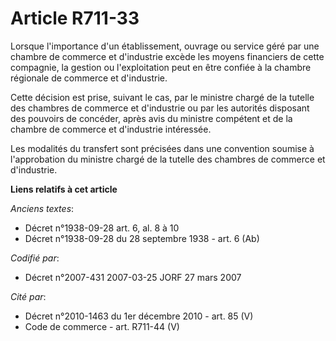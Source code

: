 # Article R711-33

Lorsque l'importance d'un établissement, ouvrage ou service géré par une chambre de commerce et d'industrie excède les moyens
financiers de cette compagnie, la gestion ou l'exploitation peut en être confiée à la chambre régionale de commerce et
d'industrie.

Cette décision est prise, suivant le cas, par le ministre chargé de la tutelle des chambres de commerce et d'industrie ou par
les autorités disposant des pouvoirs de concéder, après avis du ministre compétent et de la chambre de commerce et
d'industrie intéressée.

Les modalités du transfert sont précisées dans une convention soumise à l'approbation du ministre chargé de la tutelle des
chambres de commerce et d'industrie.

**Liens relatifs à cet article**

_Anciens textes_:

  - Décret n°1938-09-28 art. 6, al. 8 à 10
  - Décret n°1938-09-28 du 28 septembre 1938 - art. 6 (Ab)

_Codifié par_:

  - Décret n°2007-431 2007-03-25 JORF 27 mars 2007

_Cité par_:

  - Décret n°2010-1463 du 1er décembre 2010 - art. 85 (V)
  - Code de commerce - art. R711-44 (V)
